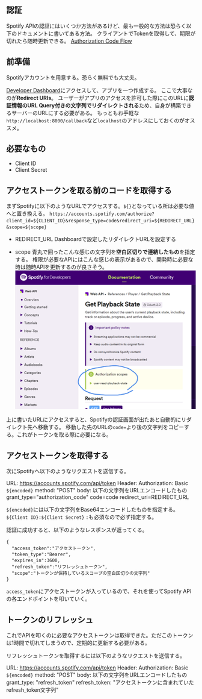 ## 認証
Spotify APIの認証にはいくつか方法があるけど、最も一般的な方法は恐らく以下のドキュメントに書いてある方法。
クライアントでTokenを取得して、期限が切れたら随時更新できる。
[Authorization Code Flow](https://developer.spotify.com/documentation/web-api/tutorials/code-flow)

## 前準備
Spotifyアカウントを用意する。恐らく無料でも大丈夫。

[Developer Dashboard](https://developer.spotify.com/dashboard)にアクセスして、アプリを一つ作成する。
ここで大事なのが**Redirect URIs**。
ユーザーがアプリのアクセスを許可した際にこのURLに**認証情報のURL Query付きの文字列でリダイレクトされる**ため、自身が構築できるサーバーのURLにする必要がある。
もっともお手軽な`http://localhost:8000/callback`など`localhost`のアドレスにしておくのがオススメ。

## 必要なもの

- Client ID
- Client Secret

## アクセストークンを取る前のコードを取得する

まずSpotifyに以下のようなURLでアクセスする。`${}`となっている所は必要な値へと置き換える。
`https://accounts.spotify.com/authorize?client_id=${CLIENT_ID}&response_type=code&redirect_uri=${REDIRECT_URL}&scope=${scope}`

- REDIRECT_URL
Dashboardで設定したリダイレクトURLを設定する

- scope
青丸で囲ったこんな感じの文字列を**空白区切りで連結したもの**を指定する。
権限が必要なAPIにはこんな感じの表示があるので、開発時に必要な時は随時APIを更新するのが良さそう。
![](../imgs/Pasted%20image%2020231024112900.png)

上に書いたURLにアクセスすると、Spotifyの認証画面が出たあと自動的にリダイレクト先へ移動する。
移動した先のURLの`code=`より後の文字列をコピーする。これがトークンを取る際に必要になる。
## アクセストークンを取得する

次にSpotifyへ以下のようなリクエストを送信する。

URL: https://accounts.spotify.com/api/token
Header: Authorization: Basic `${encoded}`
method: "POST"
body: 以下の文字列をURLエンコードしたもの
  grant_type="authorization_code"
  code=code
  redirect_uri=REDIRECT_URL

`${encoded}`には以下の文字列をBase64エンコードしたものを指定する。
`${Client ID}:${Client Secret}`
`:`も必須なので必ず指定する。

認証に成功すると、以下のようなレスポンスが返ってくる。
```
{
  "access_token":"アクセストークン",
  "token_type":"Bearer",
  "expires_in":3600,
  "refresh_token":"リフレッシュトークン",
  "scope":"トークンが保持しているスコープの空白区切りの文字列"
}
```

`access_token`にアクセストークンが入っているので、それを使ってSpotify APIの各エンドポイントを叩いていく。

## トークンのリフレッシュ
これでAPIを叩くのに必要なアクセストークンは取得できた。ただこのトークンは1時間で切れてしまうので、定期的に更新する必要がある。

リフレッシュトークンを取得するには以下のようなリクエストを送信する。

URL: https://accounts.spotify.com/api/token
Header: Authorization: Basic `${encoded}`
method: "POST"
body: 以下の文字列をURLエンコードしたもの
  grant_type: "refresh_token"
  refresh_token: "アクセストークンに含まれていたrefresh_token文字列"